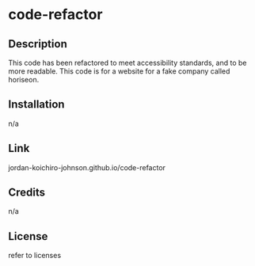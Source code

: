 # code-refactor

## Description

This code has been refactored to meet accessibility standards, and to be more readable. This code is for a website for a fake company called horiseon.

## Installation

n/a

## Link

jordan-koichiro-johnson.github.io/code-refactor

## Credits

n/a

## License

refer to licenses